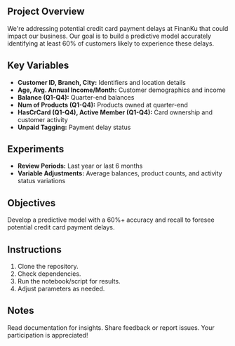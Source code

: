 ## Project Overview
We're addressing potential credit card payment delays at FinanKu that could impact our business. Our goal is to build a predictive model accurately identifying at least 60% of customers likely to experience these delays.

## Key Variables
- **Customer ID, Branch, City:** Identifiers and location details
- **Age, Avg. Annual Income/Month:** Customer demographics and income
- **Balance (Q1-Q4):** Quarter-end balances
- **Num of Products (Q1-Q4):** Products owned at quarter-end
- **HasCrCard (Q1-Q4), Active Member (Q1-Q4):** Card ownership and customer activity
- **Unpaid Tagging:** Payment delay status

## Experiments
- **Review Periods:** Last year or last 6 months
- **Variable Adjustments:** Average balances, product counts, and activity status variations

## Objectives
Develop a predictive model with a 60%+ accuracy and recall to foresee potential credit card payment delays.

## Instructions
1. Clone the repository.
2. Check dependencies.
3. Run the notebook/script for results.
4. Adjust parameters as needed.

## Notes
Read documentation for insights. Share feedback or report issues. Your participation is appreciated!
